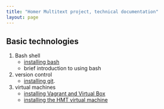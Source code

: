 ```yaml
---
title: "Homer Multitext project, technical documentation"
layout: page
---
```



## Basic technologies ##

1. Bash shell
    - [installing bash](install-bash)
    - brief introduction to using bash
2. version control
    -  [installing git](install-git).
3. virtual machines
    - [installing Vagrant and Virtual Box](install-vagrant-vb)
    - [installing the HMT virtual machine](install-hmt-vm)


